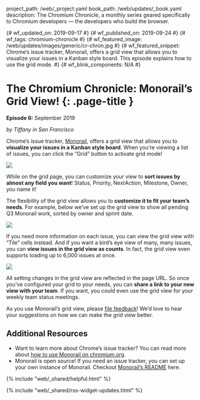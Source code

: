 project_path: /web/_project.yaml
book_path: /web/updates/_book.yaml
description: The Chromium Chronicle, a monthly series geared specifically to Chromium developers — the developers who build the browser.

{# wf_updated_on: 2019-09-17 #}
{# wf_published_on: 2019-09-24 #}
{# wf_tags: chromium-chronicle #}
{# wf_featured_image: /web/updates/images/generic/cr-chron.jpg #}
{# wf_featured_snippet: Chrome’s issue tracker, Monorail, offers a grid view that allows you to visualize your issues in a Kanban style board. This episode explains how to use the grid mode. #}
{# wf_blink_components: N/A #}

# The Chromium Chronicle: Monorail’s Grid View! {: .page-title }

**Episode 6:** September 2019

*by Tiffany in San Francisco*

Chrome’s issue tracker, [Monorail][monorail-homepage], offers a grid view
that allows you to **visualize your issues in a Kanban style board**.
When you’re viewing a list of issues, you can click the “Grid” button to
activate grid mode!

<img src="/web/updates/images/2019/09/chrom-chron-6-screenshot1.png">

While on the grid page, you can customize your view to **sort issues by
almost any field you want**! Status, Priority, NextAction, Milestone,
Owner, you name it! 

The flexibility of the grid view allows you to **customize it to fit your
team’s needs**. For example, below we’ve set up the grid view to show all
pending Q3 Monorail work, sorted by owner and sprint date.

<img src="/web/updates/images/2019/09/chrom-chron-6-screenshot2.png">

If you need more information on each issue, you can view the grid view with
“Tile” cells instead. And if you want a bird’s eye view of many, many issues,
you can **view issues in the grid view as counts**. In fact, the grid view even
supports loading up to 6,000 issues at once.

<img src="/web/updates/images/2019/09/chrom-chron-6-screenshot3.png">

All setting changes in the grid view are reflected in the page URL. So once
you’ve configured your grid to your needs, you can **share a link to your new
view with your team**. If you want, you could even use the grid view for your
weekly team status meetings. 

As you use Monorail’s grid view, please [file feedback][file-feedback]! We’d love to hear your
suggestions on how we can make the grid view better.  

## Additional Resources

* Want to learn more about Chrome’s issue tracker? You can read more about
[how to use Monorail on chromium.org][monorail-chromium]. 
* Monorail is open source! If you need an issue tracker, you can set up your
own instance of Monorail. Checkout [Monorail’s README][monorail-readme] here. 

{% include "web/_shared/helpful.html" %}

{% include "web/_shared/rss-widget-updates.html" %}

[monorail-homepage]: https://bugs.chromium.org/hosting
[file-feedback]: https://bugs.chromium.org/p/monorail/issues/entry?labels=UI-Refresh-Feedback,Feature-Grids,Via-Chrome-Chronicle&cc=zhangtiff@chromium.org,jrobbins@chromium.org&summary=Feedback+on+the+new+Monorail+Grid+View&components=UI
[monorail-chromium]: https://www.chromium.org/issue-tracking
[monorail-readme]: https://cs.chromium.org/chromium/infra/appengine/monorail/README.md
